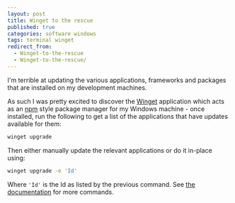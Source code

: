 ```yaml
---
layout: post
title: Winget to the rescue
published: true
categories: software windows
tags: terminal winget
redirect_from:
  - Winget-to-the-rescue
  - Winget-to-the-rescue/
---
```


I'm terrible at updating the various applications, frameworks and packages that are installed on my development machines.

<!--more-->

As such I was pretty excited to discover the [Winget](https://learn.microsoft.com/en-us/windows/package-manager/) application which acts as an [npm](https://www.npmjs.com/) style package manager for my Windows machine - once installed, run the following to get a list of the applications that have updates available for them:

```sh
winget upgrade
```

Then either manually update the relevant applications or do it in-place using:

```sh
winget upgrade -e 'Id'
```

Where `'Id'` is the Id as listed by the previous command. See [the documentation](https://learn.microsoft.com/en-us/windows/package-manager/winget/#commands) for more commands.
